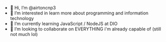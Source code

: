 - 👋 Hi, I’m @airtoncnp3
- 👀 I’m interested in learn more about programming and information technology
- 🌱 I’m currently learning JavaScript / NodeJS at DIO
- 💞️ I’m looking to collaborate on EVERYTHING i'm already capable of (still not much lol)

<!---
airtoncnp3/airtoncnp3 is a ✨ special ✨ repository because its `README.md` (this file) appears on your GitHub profile.
You can click the Preview link to take a look at your changes.
--->
